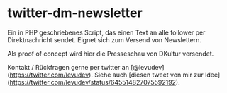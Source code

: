 # twitter-dm-newsletter
Ein in PHP geschriebenes Script, das einen Text an alle follower per Direktnachricht sendet. Eignet sich zum Versend von Newslettern.

Als proof of concept wird hier die Presseschau von DKultur versendet.

Kontakt / Rückfragen gerne per twitter an [@levudev] (https://twitter.com/levudev). Siehe auch [diesen tweet von mir zur Idee] (https://twitter.com/levudev/status/645514827075592192).
